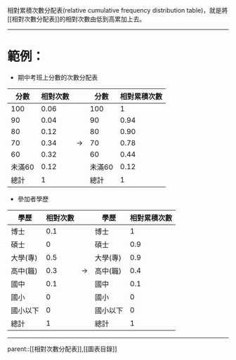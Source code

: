 相對累積次數分配表(relative cumulative frequency distribution table)，就是將[[相對次數分配表]]的相對次數由低到高累加上去。
- - -
# 範例：
- 期中考班上分數的次數分配表

| 分數   | 相對次數 |               | 分數   | 相對累積次數 |
| ---- | ---- | ------------- | ---- | ------ |
| 100  | 0.06 |               | 100  | 1      |
| 90   | 0.04 |               | 90   | 0.94   |
| 80   | 0.12 |               | 80   | 0.90   |
| 70   | 0.34 | $\rightarrow$ | 70   | 0.78   |
| 60   | 0.32 |               | 60   | 0.44   |
| 未滿60 | 0.12 |               | 未滿60 | 0.12   |
| 總計   | 1    |               | 總計   | 1      |

- 參加者學歷

| 學歷    | 相對次數 |               | 學歷    | 相對累積次數 |
| ----- | ---- | ------------- | ----- | ------ |
| 博士    | 0.1  |               | 博士    | 1      |
| 碩士    | 0    |               | 碩士    | 0.9    |
| 大學(專) | 0.5  |               | 大學(專) | 0.9    |
| 高中(職) | 0.3  | $\rightarrow$ | 高中(職) | 0.4    |
| 國中    | 0.1  |               | 國中    | 0.1    |
| 國小    | 0    |               | 國小    | 0      |
| 國小以下  | 0    |               | 國小以下  | 0      |
| 總計    | 1    |               | 總計    | 1      |
- - -
parent::[[相對次數分配表]],[[圖表目錄]]